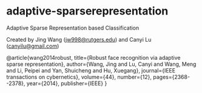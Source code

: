 # adaptive-sparserepresentation
Adaptive Sparse Representation based Classification

Created by Jing Wang (jw998@rutgers.edu) and Canyi Lu (canyilu@gmail.com)

@article{wang2014robust,
  title={Robust face recognition via adaptive sparse representation},
  author={Wang, Jing and Lu, Canyi and Wang, Meng and Li, Peipei and Yan, Shuicheng and Hu, Xuegang},
  journal={IEEE transactions on cybernetics},
  volume={44},
  number={12},
  pages={2368--2378},
  year={2014},
  publisher={IEEE}
}
